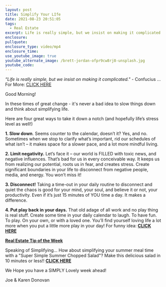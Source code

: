 ```yaml
---
layout: post
title: Simplify Your LIfe
date: 2021-08-23 20:51:05
tags:
  - Real Estate
excerpt: Life is really simple, but we insist on making it complicated. -Confucius
enclosure:
pullquote:
enclosure_type: video/mp4
enclosure_time:
use_youtube_image: true
youtube_alternate_image: /brett-jordan-ofpr9cw8rj8-unsplash.jpg
youtube_code:
---
```

*“Life is really simple, but we insist on making it complicated." -* Confucius …For More: [CLICK HERE](https://youtu.be/LVwt93jlL7o)

Good Morning\!

In these times of great change - it's never a bad idea to slow things down and think about simplifying life.

Here are four great ways to take it down a notch (and hopefully life’s stress level as well\!)

**1\. Slow down**. Seems counter to the calendar, doesn’t it? Yes, and no. Sometimes when we stop to clarify what’s important, rid our schedules of what isn’t – it makes space for a slower pace, and a lot more mindful living.

**2\. Limit negativity.** Let’s face it – our world is FILLED with toxic news, and negative influences. That’s bad for us in every conceivable way. It keeps us from realizing our potential, roots us in fear, and creates stress. Create significant boundaries in your life to disconnect from negative people, media, and energy. You won’t miss it\!

**3\. Disconnect\!** Taking a time-out in your daily routine to disconnect and quiet the chaos is good for your mind, your soul, and believe it or not, your productivity. Even if it’s just 15 minutes of YOU time a day. It makes a difference.

**4\. Put play back in your days.** That old adage of all work and no play thing is real stuff. Create some time in your daily calendar to laugh. To have fun. To play. On your own, or with a loved one. You’ll find yourself loving life a lot more when you put a little more play in your day\! For funny idea: **[CLICK HERE](https://youtu.be/miTy39wniTI)**

<u><strong>Real Estate Tip of the Week</strong></u>

Speaking of Simplifying… How about simplifying your summer meal time with a "Super Simple Summer Chopped Salad"? Make this delicious salad in 10 minutes or less\!\! **[CLICK HERE](https://youtu.be/2JYFOEonoVo?t=43)**

We Hope you have a SIMPLY Lovely week ahead\!

Joe & Karen Donovan
